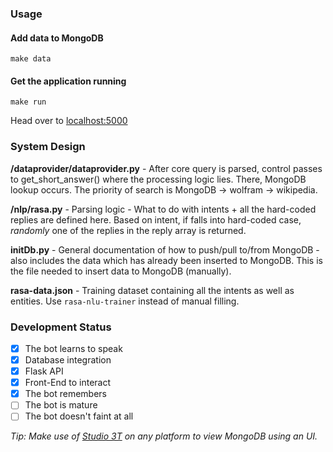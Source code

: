### Usage

#### Add data to MongoDB

```make data```

#### Get the application running

```make run```

Head over to [localhost:5000](http://localhost:5000)

### System Design

**/dataprovider/dataprovider.py** - After core query is parsed, control passes to get_short_answer() where the processing logic lies. There, MongoDB lookup occurs. The priority of search is MongoDB -> wolfram -> wikipedia.

**/nlp/rasa.py** - Parsing logic - What to do with intents + all the hard-coded replies are defined here. Based on intent, if falls into hard-coded case, _randomly_ one of the replies in the reply array is returned.

**initDb.py** - General documentation of how to push/pull to/from MongoDB - also includes the data which has already been inserted to MongoDB. This is the file needed to insert data to MongoDB (manually).

**rasa-data.json** - Training dataset containing all the intents as well as entities. Use ```rasa-nlu-trainer``` instead of manual filling.

### Development Status

- [x] The bot learns to speak
- [x] Database integration
- [x] Flask API
- [x] Front-End to interact
- [x] The bot remembers
- [ ] The bot is mature
- [ ] The bot doesn't faint at all

_Tip: Make use of [Studio 3T](https://studio3t.com/) on any platform to view MongoDB using an UI._